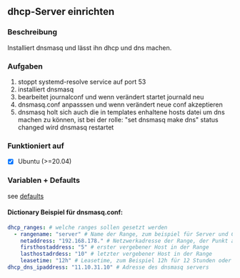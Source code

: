## dhcp-Server einrichten

### Beschreibung
Installiert dnsmasq und lässt ihn dhcp und dns machen.

### Aufgaben
1. stoppt systemd-resolve service auf port 53
1. installiert dnsmasq
1. bearbeitet journalconf und wenn verändert startet journald neu
1. dnsmasq.conf anpasssen und wenn verändert neue conf akzeptieren
1. dnsmasq holt sich auch die in templates enhaltene hosts datei um dns machen zu können, ist bei der rolle: "set dnsmasq make dns" status changed wird dnsmasq restartet


### Funktioniert auf
- [x] Ubuntu (>=20.04)

### Variablen + Defaults
see [defaults](./defaults/main.yml)

#### Dictionary Beispiel für dnsmasq.conf:

```yaml
dhcp_ranges: # welche ranges sollen gesetzt werden
  - rangename: "server" # Name der Range, zum beispiel für Server und Clients getrente Ranges oder wenn der DHCP-Server Ranges in verschiedenen subnetzten verteilt.
    netaddress: "192.168.178." # Netzwerkadresse der Range, der Punkt am ende des Strings ist entscheident da mit der ersten und letzten Hostadresse zusammen eine IP gebildet wird (Beispiel: {{ netaddress }}{{ firsthostaddress }} -> 192.168.178.5)
    firsthostaddress: "5" # erster vergebener Host in der Range
    lasthostadrdess: "10" # letzter vergebener Host in der Range
    leasetime: "12h" # Leasetime, zum Beispiel 12h für 12 Stunden oder 3m für 3 Minuten
dhcp_dns_ipaddress: "11.10.31.10" # Adresse des dnsmasq servers
```

